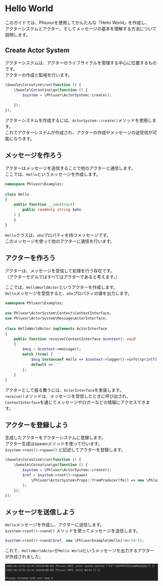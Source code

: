 # Hello World

このガイドでは、Phluxorを使用してかんたんな「Hello World」を作成し、  
アクターシステムとアクター、そしてメッセージの基本を理解する方法について説明します。  

## Create Actor System

アクターシステムは、アクターのライフサイクルを管理する中心に位置するものです。  
アクターの作成と監視を行います。  

```php
\Swoole\Coroutine\run(function () {
    \Swoole\Coroutine\go(function () {
        $system = \Phluxor\ActorSystem::create();

    });
});
```

アクターシステムを作成するには、`ActorSystem::create()`メソッドを使用します。  
これでアクターシステムが作成され、アクターの作成やメッセージの送受信が可能になります。  

## メッセージを作ろう

アクターはメッセージを送信することで他のアクターと通信します。  
ここでは、`Hello`というメッセージを作成します。  

```php
namespace Phluxor\Examples;

class Hello
{
    public function __construct(
        public readonly string $who
    ) {
    }
}
```

`Hello`クラスは、`who`プロパティを持つメッセージです。  
このメッセージを使って他のアクターに通信を行います。  

## アクターを作ろう

アクターは、メッセージを受信して処理を行う存在です。  
（アクターモデルではすべてはアクターであると考えます。）  

ここでは、`HelloWorldActor`というアクターを作成します。  
`Hello`メッセージを受信すると、`who`プロパティの値を出力します。  

```php
namespace Phluxor\Examples;

use Phluxor\ActorSystem\Context\ContextInterface;
use Phluxor\ActorSystem\Message\ActorInterface;

class HelloWorldActor implements ActorInterface
{
    public function receive(ContextInterface $context): void
    {
        $msg = $context->message();
        match (true) {
            $msg instanceof Hello => $context->logger()->info(sprintf('Hello %s', $msg->who)),
            default => ''
        };
    }
}

```

アクターとして振る舞うには、`ActorInterface`を実装します。  
`receive()`メソッドは、メッセージを受信したときに呼び出され、  
`ContextInterface`を通じてメッセージやロガーなどの情報にアクセスできます。  

## アクターを登録しよう

生成したアクターをアクターシステムに登録します。  
アクター生成はspawnメソッドを使って行います。  
`$system->root()->spawn()` と記述してアクターを登録します。  

```php
\Swoole\Coroutine\run(function () {
    \Swoole\Coroutine\go(function () {
        $system = \Phluxor\ActorSystem::create();
        $ref = $system->root()->spawn(
            \Phluxor\ActorSystem\Props::fromProducer(fn() => new \PhluxorExample\HelloWorldActor())
        );
    });
});
```

## メッセージを送信しよう

`Hello`メッセージを作成し、アクターに送信します。  
`$system->root()->send()` メソッドを使ってメッセージを送信します。  

```php
$system->root()->send($ref, new \PhluxorExample\Hello('World'));
```

これで、`HelloWorldActor`が`Hello World`というメッセージを出力するアクターが作成されました。  

![Hello World](/images/hello_world.png "Hello World")

